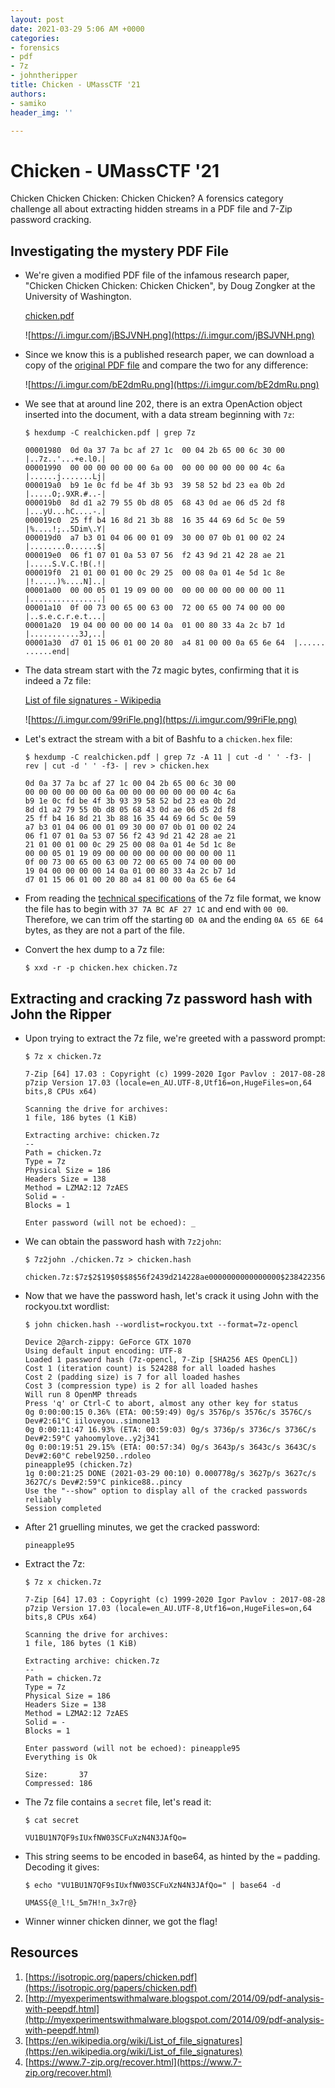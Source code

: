 ```yaml
---
layout: post
date: 2021-03-29 5:06 AM +0000
categories:
- forensics
- pdf
- 7z
- johntheripper
title: Chicken - UMassCTF '21
authors:
- samiko
header_img: ''

---
```

# Chicken - UMassCTF '21
Chicken Chicken Chicken: Chicken Chicken? A forensics category challenge all about extracting hidden streams in a PDF file and 7-Zip password cracking.

## Investigating the mystery PDF File

- We're given a modified PDF file of the infamous research paper, "Chicken Chicken Chicken: Chicken Chicken", by Doug Zongker at the University of Washington.

    [chicken.pdf](http://static.ctf.umasscybersec.org/forensics/4a1df658-9bd2-4582-892d-630c9fe36084/chicken.pdf)

    ![https://i.imgur.com/jBSJVNH.png](https://i.imgur.com/jBSJVNH.png)

- Since we know this is a published research paper, we can download a copy of the [original PDF file](https://isotropic.org/papers/chicken.pdf) and compare the two for any difference:

    ![https://i.imgur.com/bE2dmRu.png](https://i.imgur.com/bE2dmRu.png)

- We see that at around line 202, there is an extra OpenAction object inserted into the document, with a data stream beginning with `7z`:

    `$ hexdump -C realchicken.pdf | grep 7z`

    ```
    00001980  0d 0a 37 7a bc af 27 1c  00 04 2b 65 00 6c 30 00  |..7z..'...+e.l0.|
    00001990  00 00 00 00 00 00 6a 00  00 00 00 00 00 00 4c 6a  |......j.......Lj|
    000019a0  b9 1e 0c fd be 4f 3b 93  39 58 52 bd 23 ea 0b 2d  |.....O;.9XR.#..-|
    000019b0  8d d1 a2 79 55 0b d8 05  68 43 0d ae 06 d5 2d f8  |...yU...hC....-.|
    000019c0  25 ff b4 16 8d 21 3b 88  16 35 44 69 6d 5c 0e 59  |%....!;..5Dim\.Y|
    000019d0  a7 b3 01 04 06 00 01 09  30 00 07 0b 01 00 02 24  |........0......$|
    000019e0  06 f1 07 01 0a 53 07 56  f2 43 9d 21 42 28 ae 21  |.....S.V.C.!B(.!|
    000019f0  21 01 00 01 00 0c 29 25  00 08 0a 01 4e 5d 1c 8e  |!.....)%....N]..|
    00001a00  00 00 05 01 19 09 00 00  00 00 00 00 00 00 00 11  |................|
    00001a10  0f 00 73 00 65 00 63 00  72 00 65 00 74 00 00 00  |..s.e.c.r.e.t...|
    00001a20  19 04 00 00 00 00 14 0a  01 00 80 33 4a 2c b7 1d  |...........3J,..|
    00001a30  d7 01 15 06 01 00 20 80  a4 81 00 00 0a 65 6e 64  |...... ......end|
    ```

- The data stream start with the 7z magic bytes, confirming that it is indeed a 7z file:

    [List of file signatures - Wikipedia](https://en.wikipedia.org/wiki/List_of_file_signatures)

    ![https://i.imgur.com/99riFle.png](https://i.imgur.com/99riFle.png)

- Let's extract the stream with a bit of Bashfu to a `chicken.hex` file:

    `$ hexdump -C realchicken.pdf | grep 7z -A 11 | cut -d ' ' -f3- | rev | cut -d ' ' -f3- | rev > chicken.hex`

    ```
    0d 0a 37 7a bc af 27 1c 00 04 2b 65 00 6c 30 00
    00 00 00 00 00 00 6a 00 00 00 00 00 00 00 4c 6a
    b9 1e 0c fd be 4f 3b 93 39 58 52 bd 23 ea 0b 2d
    8d d1 a2 79 55 0b d8 05 68 43 0d ae 06 d5 2d f8
    25 ff b4 16 8d 21 3b 88 16 35 44 69 6d 5c 0e 59
    a7 b3 01 04 06 00 01 09 30 00 07 0b 01 00 02 24
    06 f1 07 01 0a 53 07 56 f2 43 9d 21 42 28 ae 21
    21 01 00 01 00 0c 29 25 00 08 0a 01 4e 5d 1c 8e
    00 00 05 01 19 09 00 00 00 00 00 00 00 00 00 11
    0f 00 73 00 65 00 63 00 72 00 65 00 74 00 00 00
    19 04 00 00 00 00 14 0a 01 00 80 33 4a 2c b7 1d
    d7 01 15 06 01 00 20 80 a4 81 00 00 0a 65 6e 64
    ```

- From reading the [technical specifications](https://www.7-zip.org/recover.html) of the 7z file format, we know the file has to begin with `37 7A BC AF 27 1C` and end with `00 00`. Therefore, we can trim off the starting `0D 0A` and the ending `0A 65 6E 64` bytes, as they are not a part of the file.
- Convert the hex dump to a 7z file:

    `$ xxd -r -p chicken.hex chicken.7z`

## Extracting and cracking 7z password hash with John the Ripper

- Upon trying to extract the 7z file, we're greeted with a password prompt:

    `$ 7z x chicken.7z`

    ```
    7-Zip [64] 17.03 : Copyright (c) 1999-2020 Igor Pavlov : 2017-08-28
    p7zip Version 17.03 (locale=en_AU.UTF-8,Utf16=on,HugeFiles=on,64 bits,8 CPUs x64)

    Scanning the drive for archives:
    1 file, 186 bytes (1 KiB)

    Extracting archive: chicken.7z
    --
    Path = chicken.7z
    Type = 7z
    Physical Size = 186
    Headers Size = 138
    Method = LZMA2:12 7zAES
    Solid = -
    Blocks = 1

    Enter password (will not be echoed): _
    ```

- We can obtain the password hash with `7z2john`:

    `$ 7z2john ./chicken.7z > chicken.hash`

    ```
    chicken.7z:$7z$2$19$0$$8$56f2439d214228ae0000000000000000$2384223566$48$41$0cfdbe4f3b93395852bd23ea0b2d8dd1a279550bd80568430dae06d52df825ffb4168d213b88163544696d5c0e59a7b3$37$00
    ```

- Now that we have the password hash, let's crack it using John with the rockyou.txt wordlist:

    `$ john chicken.hash --wordlist=rockyou.txt --format=7z-opencl`

    ```
    Device 2@arch-zippy: GeForce GTX 1070
    Using default input encoding: UTF-8
    Loaded 1 password hash (7z-opencl, 7-Zip [SHA256 AES OpenCL])
    Cost 1 (iteration count) is 524288 for all loaded hashes
    Cost 2 (padding size) is 7 for all loaded hashes
    Cost 3 (compression type) is 2 for all loaded hashes
    Will run 8 OpenMP threads
    Press 'q' or Ctrl-C to abort, almost any other key for status
    0g 0:00:00:15 0.36% (ETA: 00:59:49) 0g/s 3576p/s 3576c/s 3576C/s Dev#2:61°C iiloveyou..simone13
    0g 0:00:11:47 16.93% (ETA: 00:59:03) 0g/s 3736p/s 3736c/s 3736C/s Dev#2:59°C yahoomylove..y2j341
    0g 0:00:19:51 29.15% (ETA: 00:57:34) 0g/s 3643p/s 3643c/s 3643C/s Dev#2:60°C rebel9250..rdoleo
    pineapple95 (chicken.7z)
    1g 0:00:21:25 DONE (2021-03-29 00:10) 0.000778g/s 3627p/s 3627c/s 3627C/s Dev#2:59°C pinkice88..pincy
    Use the "--show" option to display all of the cracked passwords reliably
    Session completed
    ```

- After 21 gruelling minutes, we get the cracked password:

    `pineapple95`

- Extract the 7z:

    `$ 7z x chicken.7z`

    ```
    7-Zip [64] 17.03 : Copyright (c) 1999-2020 Igor Pavlov : 2017-08-28
    p7zip Version 17.03 (locale=en_AU.UTF-8,Utf16=on,HugeFiles=on,64 bits,8 CPUs x64)

    Scanning the drive for archives:
    1 file, 186 bytes (1 KiB)

    Extracting archive: chicken.7z
    --
    Path = chicken.7z
    Type = 7z
    Physical Size = 186
    Headers Size = 138
    Method = LZMA2:12 7zAES
    Solid = -
    Blocks = 1

    Enter password (will not be echoed): pineapple95
    Everything is Ok

    Size:       37
    Compressed: 186
    ```

- The 7z file contains a `secret` file, let's read it:

    `$ cat secret`

    ```
    VU1BU1N7QF9sIUxfNW03SCFuXzN4N3JAfQo=
    ```

- This string seems to be encoded in base64, as hinted by the `=` padding. Decoding it gives:

    `$ echo "VU1BU1N7QF9sIUxfNW03SCFuXzN4N3JAfQo=" | base64 -d`

    ```
    UMASS{@_l!L_5m7H!n_3x7r@}
    ```

- Winner winner chicken dinner, we got the flag!

## Resources

1. [https://isotropic.org/papers/chicken.pdf](https://isotropic.org/papers/chicken.pdf)
2. [http://myexperimentswithmalware.blogspot.com/2014/09/pdf-analysis-with-peepdf.html](http://myexperimentswithmalware.blogspot.com/2014/09/pdf-analysis-with-peepdf.html)
3. [https://en.wikipedia.org/wiki/List_of_file_signatures](https://en.wikipedia.org/wiki/List_of_file_signatures)
4. [https://www.7-zip.org/recover.html](https://www.7-zip.org/recover.html)